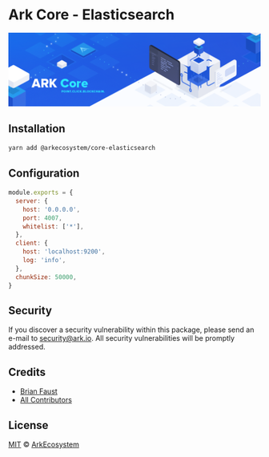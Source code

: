 # Ark Core - Elasticsearch

<p align="center">
    <img src="../../banner.png?sanitize=true" />
</p>

## Installation

```bash
yarn add @arkecosystem/core-elasticsearch
```

## Configuration

```js
module.exports = {
  server: {
    host: '0.0.0.0',
    port: 4007,
    whitelist: ['*'],
  },
  client: {
    host: 'localhost:9200',
    log: 'info',
  },
  chunkSize: 50000,
}
```

## Security

If you discover a security vulnerability within this package, please send an e-mail to security@ark.io. All security vulnerabilities will be promptly addressed.

## Credits

- [Brian Faust](https://github.com/faustbrian)
- [All Contributors](../../../../contributors)

## License

[MIT](LICENSE) © [ArkEcosystem](https://ark.io)

